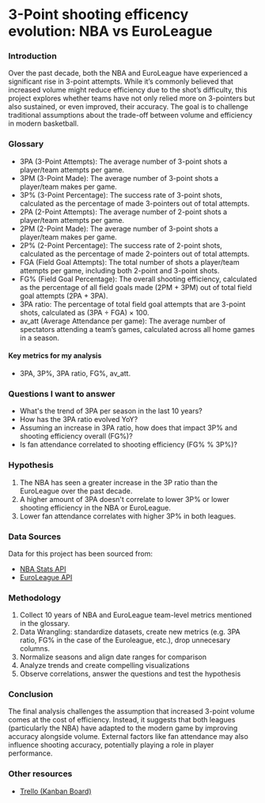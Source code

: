 # 3-Point shooting efficency evolution: NBA vs EuroLeague

### Introduction

Over the past decade, both the NBA and EuroLeague have experienced a significant rise in 3-point attempts. While it’s commonly believed that increased volume might reduce efficiency due to the shot’s difficulty, this project explores whether teams have not only relied more on 3-pointers but also sustained, or even improved, their accuracy. The goal is to challenge traditional assumptions about the trade-off between volume and efficiency in modern basketball.

### Glossary

- 3PA (3-Point Attempts): The average number of 3-point shots a player/team attempts per game.
- 3PM (3-Point Made): The average number of 3-point shots a player/team makes per game.
- 3P% (3-Point Percentage): The success rate of 3-point shots, calculated as the percentage of made 3-pointers out of total attempts.
- 2PA (2-Point Attempts): The average number of 2-point shots a player/team attempts per game.
- 2PM (2-Point Made): The average number of 3-point shots a player/team makes per game.
- 2P% (2-Point Percentage): The success rate of 2-point shots, calculated as the percentage of made 2-pointers out of total attempts.
- FGA (Field Goal Attempts): The total number of shots a player/team attempts per game, including both 2-point and 3-point shots.
- FG% (Field Goal Percentage): The overall shooting efficiency, calculated as the percentage of all field goals made (2PM + 3PM) out of total field goal attempts (2PA + 3PA).
- 3PA ratio: The percentage of total field goal attempts that are 3-point shots, calculated as (3PA ÷ FGA) × 100.
- av_att (Average Attendance per game): The average number of spectators attending a team’s games, calculated across all home games in a season.


#### Key metrics for my analysis

- 3PA, 3P%, 3PA ratio, FG%, av_att. 


### Questions I want to answer

- What's the trend of 3PA per season in the last 10 years?
- How has the 3PA ratio evolved YoY?
- Assuming an increase in 3PA ratio, how does that impact 3P% and shooting efficiency overall (FG%)?
- Is fan attendance correlated to shooting efficiency (FG% % 3P%)?

### Hypothesis

1. The NBA has seen a greater increase in the 3P ratio than the EuroLeague over the past decade.
2. A higher amount of 3PA doesn't correlate to lower 3P% or lower shooting efficiency in the NBA or EuroLeague.
3. Lower fan attendance correlates with higher 3P% in both leagues. 

### Data Sources

Data for this project has been sourced from:
- [NBA Stats API](https://pypi.org/project/nba_api)
- [EuroLeague API](https://pypi.org/project/euroleague-api)

### Methodology

1. Collect 10 years of NBA and EuroLeague team-level metrics mentioned in the glossary.
2. Data Wrangling: standardize datasets, create new metrics (e.g. 3PA ratio, FG% in the case of the Euroleague, etc.), drop unnecesary columns.
3. Normalize seasons and align date ranges for comparison
4. Analyze trends and create compelling visualizations
5. Observe correlations, answer the questions and test the hypothesis

### Conclusion

The final analysis challenges the assumption that increased 3-point volume comes at the cost of efficiency. Instead, it suggests that both leagues (particularly the NBA) have adapted to the modern game by improving accuracy alongside volume. External factors like fan attendance may also influence shooting accuracy, potentially playing a role in player performance.

### Other resources

- [Trello (Kanban Board)](https://trello.com/b/N9p2efYk/nba-vs-euroleague-defense)

